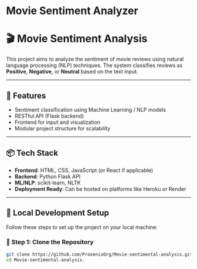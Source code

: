 # Movie Sentiment Analyzer
# 🎬 Movie Sentiment Analysis

This project aims to analyze the sentiment of movie reviews using natural language processing (NLP) techniques. The system classifies reviews as **Positive**, **Negative**, or **Neutral** based on the text input.

---

## 🧠 Features

- Sentiment classification using Machine Learning / NLP models
- RESTful API (Flask backend)
- Frontend for input and visualization
- Modular project structure for scalability

---

## 📦 Tech Stack

- **Frontend**: HTML, CSS, JavaScript (or React if applicable)
- **Backend**: Python Flask API
- **ML/NLP**: scikit-learn, NLTK
- **Deployment Ready**: Can be hosted on platforms like Heroku or Render

---

## 🧰 Local Development Setup

Follow these steps to set up the project on your local machine:

### 🔁 Step 1: Clone the Repository

```bash
git clone https://github.com/ProxenixOrg/Movie-sentimental-analysis.git
cd Movie-sentimental-analysis.